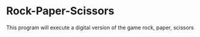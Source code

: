 # Rock-Paper-Scissors
This program will execute a digital version of the game rock, paper, scissors

